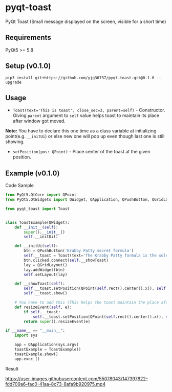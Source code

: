 # pyqt-toast
PyQt Toast (Small message displayed on the screen, visible for a short time)

## Requirements
PyQt5 >= 5.8

## Setup (v0.1.0)
```pip3 install git+https://github.com/yjg30737/pyqt-toast.git@0.1.0 --upgrade```

## Usage
* ```Toast(text='This is toast', close_sec=3, parent=self)``` - Constructor. Giving ```parent``` argument to ```self``` value helps toast to maintain its place after window got moved. 

<b>Note:</b> You have to declare this one time as a class variable at initializing point(e.g. ```__initUi```) or else new one will pop up even though last one is still showing.
* ```setPosition(pos: QPoint)``` - Place center of the toast at the given position.

## Example (v0.1.0)
Code Sample
```python
from PyQt5.QtCore import QPoint
from PyQt5.QtWidgets import QWidget, QApplication, QPushButton, QGridLayout

from pyqt_toast import Toast


class ToastExample(QWidget):
    def __init__(self):
        super().__init__()
        self.__initUi()

    def __initUi(self):
        btn = QPushButton('Krabby Patty secret formula')
        self.__toast = Toast(text='The Krabby Patty formula is the sole property of the Krusty Krab and is only to be discussed in part or in whole with its creator Mr. Krabs. Duplication of this formula is punishable by law. Restrictions apply, results may vary.', close_sec=3, parent=self)
        btn.clicked.connect(self.__showToast)
        lay = QGridLayout()
        lay.addWidget(btn)
        self.setLayout(lay)

    def __showToast(self):
        self.__toast.setPosition(QPoint(self.rect().center().x(), self.rect().center().y() + 30))
        self.__toast.show()

    # You have to add this (This helps the toast maintain the place after window get resized)
    def resizeEvent(self, e):
        if self.__toast:
            self.__toast.setPosition(QPoint(self.rect().center().x(), self.rect().center().y() + 30))
        return super().resizeEvent(e)

if __name__ == "__main__":
    import sys

    app = QApplication(sys.argv)
    toastExample = ToastExample()
    toastExample.show()
    app.exec_()
```

Result

https://user-images.githubusercontent.com/55078043/147397822-fdd709a6-fac0-41aa-8c73-8afa9b920975.mp4



